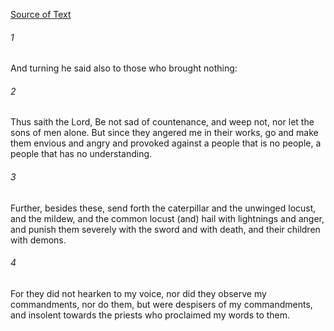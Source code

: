 [Source of Text](https://github.com/scrollmapper/bible_databases_deuterocanonical)

###### 1
And turning he said also to those who brought nothing:

###### 2
Thus saith the Lord, Be not sad of countenance, and weep not, nor let the sons of men alone. But since they angered me in their works, go and make them envious and angry and provoked against a people that is no people, a people that has no understanding.

###### 3
Further, besides these, send forth the caterpillar and the unwinged locust, and the mildew, and the common locust (and) hail with lightnings and anger, and punish them severely with the sword and with death, and their children with demons.

###### 4
For they did not hearken to my voice, nor did they observe my commandments, nor do them, but were despisers of my commandments, and insolent towards the priests who proclaimed my words to them.